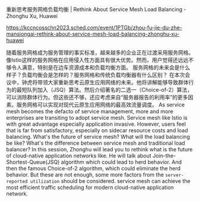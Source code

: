 重新思考服务网格负载均衡 | Rethink About Service Mesh Load Balancing - Zhonghu Xu, Huawei

https://kccncosschn2023.sched.com/event/1PTGb/zhou-fu-jie-du-zhe-mansiongai-rethink-about-service-mesh-load-balancing-zhonghu-xu-huawei

随着服务网格成为服务管理的事实标准，越来越多的企业正在过渡采用服务网格。像Istio这样的服务网格在应用侵入性方面具有很大优势。然而，用户觉得还远远不够令人满意，特别是在边车资源成本和负载均衡方面。 服务网格的未来会是什么样子？负载均衡会是怎样的？服务网格和传统负载均衡器有什么区别？ 在本次会议中，钟虎将带领大家重新思考云原生应用网络的未来。他将讲解能够导致群体行为的最短队列加入（JSQ）算法。然后介绍著名的二选一（Choice-of-2）算法，可以消除群体行为。但这些还不够，还应考虑来自“服务器报告的利用率”的更多因素。服务网格可以实现对现代云原生应用网络的最高效流量调度。 
As service mesh becomes the defacto of service management, more and more enterprises are transiting to adopt service mesh. Service mesh like Istio is with great advantage especially application invasive. However, users feel that is far from satisfactory, especially on sidecar resource costs and load balancing. What's the future of service mesh? What will the load balancing be like? What's the difference between service mesh and traditional load balancer? In this session, Zhonghu will lead you to rethink what is the future of cloud-native application networks like. He will talk about Join-the-Shortest-Queue(JSQ) algorithm which could lead to herd behavior. And then the famous Choice-of-2 algorithm, which could eliminate the herd behavior. But these are not enough, some more factors from the `server-reported utilization` should be considered. service mesh can achieve the most efficient traffic scheduling for modern cloud-native application network.